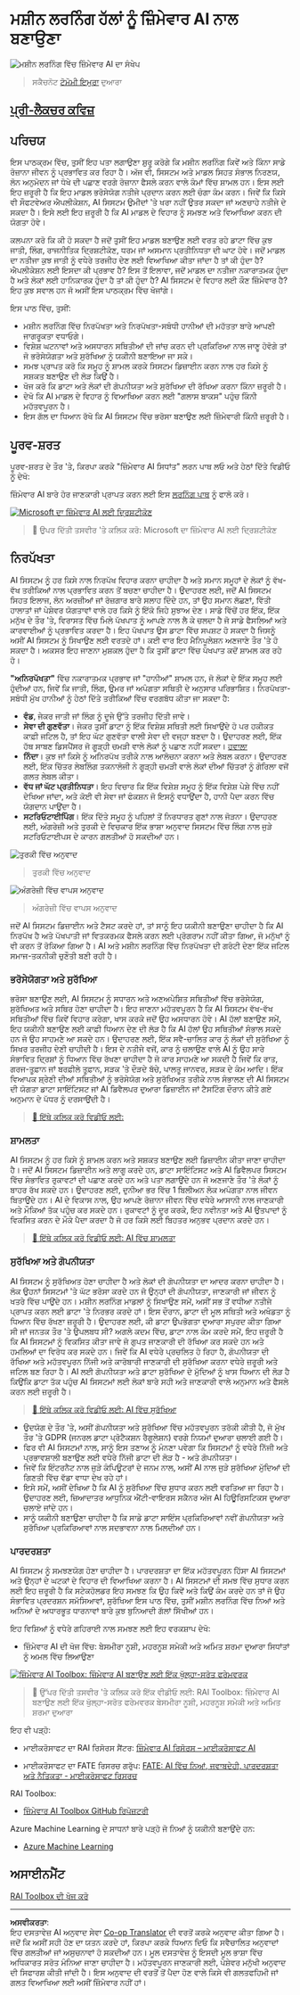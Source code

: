 <!--
CO_OP_TRANSLATOR_METADATA:
{
  "original_hash": "8f819813b2ca08ec7b9f60a2c9336045",
  "translation_date": "2025-08-29T17:33:27+00:00",
  "source_file": "1-Introduction/3-fairness/README.md",
  "language_code": "pa"
}
-->
# ਮਸ਼ੀਨ ਲਰਨਿੰਗ ਹੱਲਾਂ ਨੂੰ ਜ਼ਿੰਮੇਵਾਰ AI ਨਾਲ ਬਣਾਉਣਾ

![ਮਸ਼ੀਨ ਲਰਨਿੰਗ ਵਿੱਚ ਜ਼ਿੰਮੇਵਾਰ AI ਦਾ ਸੰਖੇਪ](../../../../translated_images/ml-fairness.ef296ebec6afc98a44566d7b6c1ed18dc2bf1115c13ec679bb626028e852fa1d.pa.png)
> ਸਕੈਚਨੋਟ [ਟੋਮੋਮੀ ਇਮੁਰਾ](https://www.twitter.com/girlie_mac) ਦੁਆਰਾ

## [ਪ੍ਰੀ-ਲੈਕਚਰ ਕਵਿਜ਼](https://gray-sand-07a10f403.1.azurestaticapps.net/quiz/5/)

## ਪਰਿਚਯ

ਇਸ ਪਾਠਕ੍ਰਮ ਵਿੱਚ, ਤੁਸੀਂ ਇਹ ਪਤਾ ਲਗਾਉਣਾ ਸ਼ੁਰੂ ਕਰੋਗੇ ਕਿ ਮਸ਼ੀਨ ਲਰਨਿੰਗ ਕਿਵੇਂ ਅਤੇ ਕਿੰਨਾ ਸਾਡੇ ਰੋਜ਼ਾਨਾ ਜੀਵਨ ਨੂੰ ਪ੍ਰਭਾਵਿਤ ਕਰ ਰਿਹਾ ਹੈ। ਅੱਜ ਵੀ, ਸਿਸਟਮ ਅਤੇ ਮਾਡਲ ਸਿਹਤ ਸੰਭਾਲ ਨਿਰਣਯ, ਲੋਨ ਅਨੁਮੋਦਨ ਜਾਂ ਧੋਖੇ ਦੀ ਪਛਾਣ ਵਰਗੇ ਰੋਜ਼ਾਨਾ ਫੈਸਲੇ ਕਰਨ ਵਾਲੇ ਕੰਮਾਂ ਵਿੱਚ ਸ਼ਾਮਲ ਹਨ। ਇਸ ਲਈ ਇਹ ਜ਼ਰੂਰੀ ਹੈ ਕਿ ਇਹ ਮਾਡਲ ਭਰੋਸੇਯੋਗ ਨਤੀਜੇ ਪ੍ਰਦਾਨ ਕਰਨ ਲਈ ਚੰਗਾ ਕੰਮ ਕਰਨ। ਜਿਵੇਂ ਕਿ ਕਿਸੇ ਵੀ ਸੌਫਟਵੇਅਰ ਐਪਲੀਕੇਸ਼ਨ, AI ਸਿਸਟਮ ਉਮੀਦਾਂ 'ਤੇ ਖਰਾ ਨਹੀਂ ਉਤਰ ਸਕਦਾ ਜਾਂ ਅਣਚਾਹੇ ਨਤੀਜੇ ਦੇ ਸਕਦਾ ਹੈ। ਇਸੇ ਲਈ ਇਹ ਜ਼ਰੂਰੀ ਹੈ ਕਿ AI ਮਾਡਲ ਦੇ ਵਿਹਾਰ ਨੂੰ ਸਮਝਣ ਅਤੇ ਵਿਆਖਿਆ ਕਰਨ ਦੀ ਯੋਗਤਾ ਹੋਵੇ।

ਕਲਪਨਾ ਕਰੋ ਕਿ ਕੀ ਹੋ ਸਕਦਾ ਹੈ ਜਦੋਂ ਤੁਸੀਂ ਇਹ ਮਾਡਲ ਬਣਾਉਣ ਲਈ ਵਰਤ ਰਹੇ ਡਾਟਾ ਵਿੱਚ ਕੁਝ ਜਾਤੀ, ਲਿੰਗ, ਰਾਜਨੀਤਿਕ ਦ੍ਰਿਸ਼ਟੀਕੋਣ, ਧਰਮ ਜਾਂ ਅਸਮਾਨ ਪ੍ਰਤੀਨਿਧਤਾ ਦੀ ਘਾਟ ਹੋਵੇ। ਜਦੋਂ ਮਾਡਲ ਦਾ ਨਤੀਜਾ ਕੁਝ ਜਾਤੀ ਨੂੰ ਵਧੇਰੇ ਤਰਜੀਹ ਦੇਣ ਲਈ ਵਿਆਖਿਆ ਕੀਤਾ ਜਾਂਦਾ ਹੈ ਤਾਂ ਕੀ ਹੁੰਦਾ ਹੈ? ਐਪਲੀਕੇਸ਼ਨ ਲਈ ਇਸਦਾ ਕੀ ਪ੍ਰਭਾਵ ਹੈ? ਇਸ ਤੋਂ ਇਲਾਵਾ, ਜਦੋਂ ਮਾਡਲ ਦਾ ਨਤੀਜਾ ਨਕਾਰਾਤਮਕ ਹੁੰਦਾ ਹੈ ਅਤੇ ਲੋਕਾਂ ਲਈ ਹਾਨਿਕਾਰਕ ਹੁੰਦਾ ਹੈ ਤਾਂ ਕੀ ਹੁੰਦਾ ਹੈ? AI ਸਿਸਟਮ ਦੇ ਵਿਹਾਰ ਲਈ ਕੌਣ ਜ਼ਿੰਮੇਵਾਰ ਹੈ? ਇਹ ਕੁਝ ਸਵਾਲ ਹਨ ਜੋ ਅਸੀਂ ਇਸ ਪਾਠਕ੍ਰਮ ਵਿੱਚ ਖੋਜਾਂਗੇ।

ਇਸ ਪਾਠ ਵਿੱਚ, ਤੁਸੀਂ:

- ਮਸ਼ੀਨ ਲਰਨਿੰਗ ਵਿੱਚ ਨਿਰਪੱਖਤਾ ਅਤੇ ਨਿਰਪੱਖਤਾ-ਸਬੰਧੀ ਹਾਨੀਆਂ ਦੀ ਮਹੱਤਤਾ ਬਾਰੇ ਆਪਣੀ ਜਾਗਰੂਕਤਾ ਵਧਾਓਗੇ।
- ਵਿਸ਼ੇਸ਼ ਘਟਨਾਵਾਂ ਅਤੇ ਅਸਧਾਰਨ ਸਥਿਤੀਆਂ ਦੀ ਜਾਂਚ ਕਰਨ ਦੀ ਪ੍ਰਕਿਰਿਆ ਨਾਲ ਜਾਣੂ ਹੋਵੋਗੇ ਤਾਂ ਜੋ ਭਰੋਸੇਯੋਗਤਾ ਅਤੇ ਸੁਰੱਖਿਆ ਨੂੰ ਯਕੀਨੀ ਬਣਾਇਆ ਜਾ ਸਕੇ।
- ਸਮਝ ਪ੍ਰਾਪਤ ਕਰੋ ਕਿ ਸਮੂਹ ਨੂੰ ਸ਼ਾਮਲ ਕਰਕੇ ਸਿਸਟਮ ਡਿਜ਼ਾਈਨ ਕਰਨ ਨਾਲ ਹਰ ਕਿਸੇ ਨੂੰ ਸਸ਼ਕਤ ਬਣਾਉਣ ਦੀ ਲੋੜ ਕਿਉਂ ਹੈ।
- ਖੋਜ ਕਰੋ ਕਿ ਡਾਟਾ ਅਤੇ ਲੋਕਾਂ ਦੀ ਗੋਪਨੀਯਤਾ ਅਤੇ ਸੁਰੱਖਿਆ ਦੀ ਰੱਖਿਆ ਕਰਨਾ ਕਿੰਨਾ ਜ਼ਰੂਰੀ ਹੈ।
- ਦੇਖੋ ਕਿ AI ਮਾਡਲ ਦੇ ਵਿਹਾਰ ਨੂੰ ਵਿਆਖਿਆ ਕਰਨ ਲਈ "ਗਲਾਸ ਬਾਕਸ" ਪਹੁੰਚ ਕਿੰਨੀ ਮਹੱਤਵਪੂਰਨ ਹੈ।
- ਇਸ ਗੱਲ ਦਾ ਧਿਆਨ ਰੱਖੋ ਕਿ AI ਸਿਸਟਮ ਵਿੱਚ ਭਰੋਸਾ ਬਣਾਉਣ ਲਈ ਜ਼ਿੰਮੇਵਾਰੀ ਕਿੰਨੀ ਜ਼ਰੂਰੀ ਹੈ।

## ਪੂਰਵ-ਸ਼ਰਤ

ਪੂਰਵ-ਸ਼ਰਤ ਦੇ ਤੌਰ 'ਤੇ, ਕਿਰਪਾ ਕਰਕੇ "ਜ਼ਿੰਮੇਵਾਰ AI ਸਿਧਾਂਤ" ਲਰਨ ਪਾਥ ਲਓ ਅਤੇ ਹੇਠਾਂ ਦਿੱਤੇ ਵਿਡੀਓ ਨੂੰ ਦੇਖੋ:

ਜ਼ਿੰਮੇਵਾਰ AI ਬਾਰੇ ਹੋਰ ਜਾਣਕਾਰੀ ਪ੍ਰਾਪਤ ਕਰਨ ਲਈ ਇਸ [ਲਰਨਿੰਗ ਪਾਥ](https://docs.microsoft.com/learn/modules/responsible-ai-principles/?WT.mc_id=academic-77952-leestott) ਨੂੰ ਫਾਲੋ ਕਰੋ।

[![Microsoft ਦਾ ਜ਼ਿੰਮੇਵਾਰ AI ਲਈ ਦ੍ਰਿਸ਼ਟੀਕੋਣ](https://img.youtube.com/vi/dnC8-uUZXSc/0.jpg)](https://youtu.be/dnC8-uUZXSc "Microsoft ਦਾ ਜ਼ਿੰਮੇਵਾਰ AI ਲਈ ਦ੍ਰਿਸ਼ਟੀਕੋਣ")

> 🎥 ਉਪਰ ਦਿੱਤੀ ਤਸਵੀਰ 'ਤੇ ਕਲਿਕ ਕਰੋ: Microsoft ਦਾ ਜ਼ਿੰਮੇਵਾਰ AI ਲਈ ਦ੍ਰਿਸ਼ਟੀਕੋਣ

## ਨਿਰਪੱਖਤਾ

AI ਸਿਸਟਮ ਨੂੰ ਹਰ ਕਿਸੇ ਨਾਲ ਨਿਰਪੱਖ ਵਿਹਾਰ ਕਰਨਾ ਚਾਹੀਦਾ ਹੈ ਅਤੇ ਸਮਾਨ ਸਮੂਹਾਂ ਦੇ ਲੋਕਾਂ ਨੂੰ ਵੱਖ-ਵੱਖ ਤਰੀਕਿਆਂ ਨਾਲ ਪ੍ਰਭਾਵਿਤ ਕਰਨ ਤੋਂ ਬਚਣਾ ਚਾਹੀਦਾ ਹੈ। ਉਦਾਹਰਣ ਲਈ, ਜਦੋਂ AI ਸਿਸਟਮ ਸਿਹਤ ਇਲਾਜ, ਲੋਨ ਅਰਜ਼ੀਆਂ ਜਾਂ ਰੋਜ਼ਗਾਰ ਬਾਰੇ ਸਲਾਹ ਦਿੰਦੇ ਹਨ, ਤਾਂ ਉਹ ਸਮਾਨ ਲੱਛਣਾਂ, ਵਿੱਤੀ ਹਾਲਾਤਾਂ ਜਾਂ ਪੇਸ਼ੇਵਰ ਯੋਗਤਾਵਾਂ ਵਾਲੇ ਹਰ ਕਿਸੇ ਨੂੰ ਇੱਕੋ ਜਿਹੇ ਸੁਝਾਅ ਦੇਣ। ਸਾਡੇ ਵਿੱਚੋਂ ਹਰ ਇੱਕ, ਇੱਕ ਮਨੁੱਖ ਦੇ ਤੌਰ 'ਤੇ, ਵਿਰਾਸਤ ਵਿੱਚ ਮਿਲੇ ਪੱਖਪਾਤ ਨੂੰ ਆਪਣੇ ਨਾਲ ਲੈ ਕੇ ਚਲਦਾ ਹੈ ਜੋ ਸਾਡੇ ਫੈਸਲਿਆਂ ਅਤੇ ਕਾਰਵਾਈਆਂ ਨੂੰ ਪ੍ਰਭਾਵਿਤ ਕਰਦਾ ਹੈ। ਇਹ ਪੱਖਪਾਤ ਉਸ ਡਾਟਾ ਵਿੱਚ ਸਪਸ਼ਟ ਹੋ ਸਕਦਾ ਹੈ ਜਿਸਨੂੰ ਅਸੀਂ AI ਸਿਸਟਮ ਨੂੰ ਸਿਖਾਉਣ ਲਈ ਵਰਤਦੇ ਹਾਂ। ਕਈ ਵਾਰ ਇਹ ਮੈਨਿਪੂਲੇਸ਼ਨ ਅਣਜਾਣੇ ਤੌਰ 'ਤੇ ਹੋ ਸਕਦਾ ਹੈ। ਅਕਸਰ ਇਹ ਜਾਣਨਾ ਮੁਸ਼ਕਲ ਹੁੰਦਾ ਹੈ ਕਿ ਤੁਸੀਂ ਡਾਟਾ ਵਿੱਚ ਪੱਖਪਾਤ ਕਦੋਂ ਸ਼ਾਮਲ ਕਰ ਰਹੇ ਹੋ।

**"ਅਨਿਰਪੱਖਤਾ"** ਵਿੱਚ ਨਕਾਰਾਤਮਕ ਪ੍ਰਭਾਵ ਜਾਂ "ਹਾਨੀਆਂ" ਸ਼ਾਮਲ ਹਨ, ਜੋ ਲੋਕਾਂ ਦੇ ਇੱਕ ਸਮੂਹ ਲਈ ਹੁੰਦੀਆਂ ਹਨ, ਜਿਵੇਂ ਕਿ ਜਾਤੀ, ਲਿੰਗ, ਉਮਰ ਜਾਂ ਅਪੰਗਤਾ ਸਥਿਤੀ ਦੇ ਅਨੁਸਾਰ ਪਰਿਭਾਸ਼ਿਤ। ਨਿਰਪੱਖਤਾ-ਸਬੰਧੀ ਮੁੱਖ ਹਾਨੀਆਂ ਨੂੰ ਹੇਠਾਂ ਦਿੱਤੇ ਤਰੀਕਿਆਂ ਵਿੱਚ ਵਰਗਬੱਧ ਕੀਤਾ ਜਾ ਸਕਦਾ ਹੈ:

- **ਵੰਡ**, ਜੇਕਰ ਜਾਤੀ ਜਾਂ ਲਿੰਗ ਨੂੰ ਦੂਜੇ ਉੱਤੇ ਤਰਜੀਹ ਦਿੱਤੀ ਜਾਵੇ।
- **ਸੇਵਾ ਦੀ ਗੁਣਵੱਤਾ**। ਜੇਕਰ ਤੁਸੀਂ ਡਾਟਾ ਨੂੰ ਇੱਕ ਵਿਸ਼ੇਸ਼ ਸਥਿਤੀ ਲਈ ਸਿਖਾਉਂਦੇ ਹੋ ਪਰ ਹਕੀਕਤ ਕਾਫ਼ੀ ਜਟਿਲ ਹੈ, ਤਾਂ ਇਹ ਘੱਟ ਗੁਣਵੱਤਾ ਵਾਲੀ ਸੇਵਾ ਦੀ ਵਜ੍ਹਾ ਬਣਦਾ ਹੈ। ਉਦਾਹਰਣ ਲਈ, ਇੱਕ ਹੱਥ ਸਾਬਣ ਡਿਸਪੈਂਸਰ ਜੋ ਗੂੜ੍ਹੀ ਚਮੜੀ ਵਾਲੇ ਲੋਕਾਂ ਨੂੰ ਪਛਾਣ ਨਹੀਂ ਸਕਦਾ। [ਹਵਾਲਾ](https://gizmodo.com/why-cant-this-soap-dispenser-identify-dark-skin-1797931773)
- **ਨਿੰਦਾ**। ਕੁਝ ਜਾਂ ਕਿਸੇ ਨੂੰ ਅਨਿਰਪੱਖ ਤਰੀਕੇ ਨਾਲ ਆਲੋਚਨਾ ਕਰਨਾ ਅਤੇ ਲੇਬਲ ਕਰਨਾ। ਉਦਾਹਰਣ ਲਈ, ਇੱਕ ਚਿੱਤਰ ਲੇਬਲਿੰਗ ਤਕਨਾਲੋਜੀ ਨੇ ਗੂੜ੍ਹੀ ਚਮੜੀ ਵਾਲੇ ਲੋਕਾਂ ਦੀਆਂ ਚਿੱਤਰਾਂ ਨੂੰ ਗੋਰਿਲਾ ਵਜੋਂ ਗਲਤ ਲੇਬਲ ਕੀਤਾ।
- **ਵੱਧ ਜਾਂ ਘੱਟ ਪ੍ਰਤੀਨਿਧਤਾ**। ਇਹ ਵਿਚਾਰ ਕਿ ਇੱਕ ਵਿਸ਼ੇਸ਼ ਸਮੂਹ ਨੂੰ ਇੱਕ ਵਿਸ਼ੇਸ਼ ਪੇਸ਼ੇ ਵਿੱਚ ਨਹੀਂ ਦੇਖਿਆ ਜਾਂਦਾ, ਅਤੇ ਕੋਈ ਵੀ ਸੇਵਾ ਜਾਂ ਫੰਕਸ਼ਨ ਜੋ ਇਸਨੂੰ ਵਧਾਉਂਦਾ ਹੈ, ਹਾਨੀ ਪੈਦਾ ਕਰਨ ਵਿੱਚ ਯੋਗਦਾਨ ਪਾਉਂਦਾ ਹੈ।
- **ਸਟਰਿਓਟਾਈਪਿੰਗ**। ਇੱਕ ਦਿੱਤੇ ਸਮੂਹ ਨੂੰ ਪਹਿਲਾਂ ਤੋਂ ਨਿਰਧਾਰਤ ਗੁਣਾਂ ਨਾਲ ਜੋੜਨਾ। ਉਦਾਹਰਣ ਲਈ, ਅੰਗਰੇਜ਼ੀ ਅਤੇ ਤੁਰਕੀ ਦੇ ਵਿਚਕਾਰ ਇੱਕ ਭਾਸ਼ਾ ਅਨੁਵਾਦ ਸਿਸਟਮ ਵਿੱਚ ਲਿੰਗ ਨਾਲ ਜੁੜੇ ਸਟਰਿਓਟਾਈਪਸ ਦੇ ਕਾਰਨ ਗਲਤੀਆਂ ਹੋ ਸਕਦੀਆਂ ਹਨ।

![ਤੁਰਕੀ ਵਿੱਚ ਅਨੁਵਾਦ](../../../../translated_images/gender-bias-translate-en-tr.f185fd8822c2d4372912f2b690f6aaddd306ffbb49d795ad8d12a4bf141e7af0.pa.png)
> ਤੁਰਕੀ ਵਿੱਚ ਅਨੁਵਾਦ

![ਅੰਗਰੇਜ਼ੀ ਵਿੱਚ ਵਾਪਸ ਅਨੁਵਾਦ](../../../../translated_images/gender-bias-translate-tr-en.4eee7e3cecb8c70e13a8abbc379209bc8032714169e585bdeac75af09b1752aa.pa.png)
> ਅੰਗਰੇਜ਼ੀ ਵਿੱਚ ਵਾਪਸ ਅਨੁਵਾਦ

ਜਦੋਂ AI ਸਿਸਟਮ ਡਿਜ਼ਾਈਨ ਅਤੇ ਟੈਸਟ ਕਰਦੇ ਹਾਂ, ਤਾਂ ਸਾਨੂੰ ਇਹ ਯਕੀਨੀ ਬਣਾਉਣਾ ਚਾਹੀਦਾ ਹੈ ਕਿ AI ਨਿਰਪੱਖ ਹੈ ਅਤੇ ਪੱਖਪਾਤੀ ਜਾਂ ਵਿਤਕਰਮਕ ਫੈਸਲੇ ਕਰਨ ਲਈ ਪ੍ਰੋਗਰਾਮ ਨਹੀਂ ਕੀਤਾ ਗਿਆ, ਜੋ ਮਨੁੱਖਾਂ ਨੂੰ ਵੀ ਕਰਨ ਤੋਂ ਰੋਕਿਆ ਗਿਆ ਹੈ। AI ਅਤੇ ਮਸ਼ੀਨ ਲਰਨਿੰਗ ਵਿੱਚ ਨਿਰਪੱਖਤਾ ਦੀ ਗਰੰਟੀ ਦੇਣਾ ਇੱਕ ਜਟਿਲ ਸਮਾਜ-ਤਕਨੀਕੀ ਚੁਣੌਤੀ ਬਣੀ ਰਹੀ ਹੈ।

### ਭਰੋਸੇਯੋਗਤਾ ਅਤੇ ਸੁਰੱਖਿਆ

ਭਰੋਸਾ ਬਣਾਉਣ ਲਈ, AI ਸਿਸਟਮ ਨੂੰ ਸਧਾਰਨ ਅਤੇ ਅਣਅਪੇਸ਼ਿਤ ਸਥਿਤੀਆਂ ਵਿੱਚ ਭਰੋਸੇਯੋਗ, ਸੁਰੱਖਿਅਤ ਅਤੇ ਸਥਿਰ ਹੋਣਾ ਚਾਹੀਦਾ ਹੈ। ਇਹ ਜਾਣਨਾ ਮਹੱਤਵਪੂਰਨ ਹੈ ਕਿ AI ਸਿਸਟਮ ਵੱਖ-ਵੱਖ ਸਥਿਤੀਆਂ ਵਿੱਚ ਕਿਵੇਂ ਵਿਹਾਰ ਕਰੇਗਾ, ਖਾਸ ਕਰਕੇ ਜਦੋਂ ਉਹ ਅਸਧਾਰਨ ਹੋਵੇ। AI ਹੱਲਾਂ ਬਣਾਉਣ ਸਮੇਂ, ਇਹ ਯਕੀਨੀ ਬਣਾਉਣ ਲਈ ਕਾਫ਼ੀ ਧਿਆਨ ਦੇਣ ਦੀ ਲੋੜ ਹੈ ਕਿ AI ਹੱਲਾਂ ਉਹ ਸਥਿਤੀਆਂ ਸੰਭਾਲ ਸਕਦੇ ਹਨ ਜੋ ਉਹ ਸਾਹਮਣੇ ਆ ਸਕਦੇ ਹਨ। ਉਦਾਹਰਣ ਲਈ, ਇੱਕ ਸਵੈ-ਚਾਲਿਤ ਕਾਰ ਨੂੰ ਲੋਕਾਂ ਦੀ ਸੁਰੱਖਿਆ ਨੂੰ ਸਿਖਰ ਤਰਜੀਹ ਦੇਣੀ ਚਾਹੀਦੀ ਹੈ। ਇਸ ਦੇ ਨਤੀਜੇ ਵਜੋਂ, ਕਾਰ ਨੂੰ ਚਲਾਉਣ ਵਾਲੇ AI ਨੂੰ ਉਹ ਸਾਰੇ ਸੰਭਾਵਿਤ ਦ੍ਰਿਸ਼ਾਂ ਨੂੰ ਧਿਆਨ ਵਿੱਚ ਰੱਖਣਾ ਚਾਹੀਦਾ ਹੈ ਜੋ ਕਾਰ ਸਾਹਮਣੇ ਆ ਸਕਦੀ ਹੈ ਜਿਵੇਂ ਕਿ ਰਾਤ, ਗਰਜ-ਤੂਫ਼ਾਨ ਜਾਂ ਬਰਫ਼ੀਲੇ ਤੂਫ਼ਾਨ, ਸੜਕ 'ਤੇ ਦੌੜਦੇ ਬੱਚੇ, ਪਾਲਤੂ ਜਾਨਵਰ, ਸੜਕ ਦੇ ਕੰਮ ਆਦਿ। ਇੱਕ ਵਿਆਪਕ ਸ਼੍ਰੇਣੀ ਦੀਆਂ ਸਥਿਤੀਆਂ ਨੂੰ ਭਰੋਸੇਯੋਗ ਅਤੇ ਸੁਰੱਖਿਅਤ ਤਰੀਕੇ ਨਾਲ ਸੰਭਾਲਣ ਦੀ AI ਸਿਸਟਮ ਦੀ ਯੋਗਤਾ ਡਾਟਾ ਸਾਇੰਟਿਸਟ ਜਾਂ AI ਡਿਵੈਲਪਰ ਦੁਆਰਾ ਡਿਜ਼ਾਈਨ ਜਾਂ ਟੈਸਟਿੰਗ ਦੌਰਾਨ ਕੀਤੇ ਗਏ ਅਨੁਮਾਨ ਦੇ ਪੱਧਰ ਨੂੰ ਦਰਸਾਉਂਦੀ ਹੈ।

> [🎥 ਇੱਥੇ ਕਲਿਕ ਕਰੋ ਵਿਡੀਓ ਲਈ: ](https://www.microsoft.com/videoplayer/embed/RE4vvIl)

### ਸ਼ਾਮਲਤਾ

AI ਸਿਸਟਮ ਨੂੰ ਹਰ ਕਿਸੇ ਨੂੰ ਸ਼ਾਮਲ ਕਰਨ ਅਤੇ ਸਸ਼ਕਤ ਬਣਾਉਣ ਲਈ ਡਿਜ਼ਾਈਨ ਕੀਤਾ ਜਾਣਾ ਚਾਹੀਦਾ ਹੈ। ਜਦੋਂ AI ਸਿਸਟਮ ਡਿਜ਼ਾਈਨ ਅਤੇ ਲਾਗੂ ਕਰਦੇ ਹਨ, ਡਾਟਾ ਸਾਇੰਟਿਸਟ ਅਤੇ AI ਡਿਵੈਲਪਰ ਸਿਸਟਮ ਵਿੱਚ ਸੰਭਾਵਿਤ ਰੁਕਾਵਟਾਂ ਦੀ ਪਛਾਣ ਕਰਦੇ ਹਨ ਅਤੇ ਪਤਾ ਲਗਾਉਂਦੇ ਹਨ ਜੋ ਅਣਜਾਣੇ ਤੌਰ 'ਤੇ ਲੋਕਾਂ ਨੂੰ ਬਾਹਰ ਰੱਖ ਸਕਦੇ ਹਨ। ਉਦਾਹਰਣ ਲਈ, ਦੁਨੀਆ ਭਰ ਵਿੱਚ 1 ਬਿਲੀਅਨ ਲੋਕ ਅਪੰਗਤਾ ਨਾਲ ਜੀਵਨ ਬਿਤਾਉਂਦੇ ਹਨ। AI ਦੇ ਵਿਕਾਸ ਨਾਲ, ਉਹ ਆਪਣੇ ਰੋਜ਼ਾਨਾ ਜੀਵਨ ਵਿੱਚ ਵਧੇਰੇ ਆਸਾਨੀ ਨਾਲ ਜਾਣਕਾਰੀ ਅਤੇ ਮੌਕਿਆਂ ਤੱਕ ਪਹੁੰਚ ਕਰ ਸਕਦੇ ਹਨ। ਰੁਕਾਵਟਾਂ ਨੂੰ ਦੂਰ ਕਰਕੇ, ਇਹ ਨਵੀਨਤਾ ਅਤੇ AI ਉਤਪਾਦਾਂ ਨੂੰ ਵਿਕਸਿਤ ਕਰਨ ਦੇ ਮੌਕੇ ਪੈਦਾ ਕਰਦਾ ਹੈ ਜੋ ਹਰ ਕਿਸੇ ਲਈ ਬਿਹਤਰ ਅਨੁਭਵ ਪ੍ਰਦਾਨ ਕਰਦੇ ਹਨ।

> [🎥 ਇੱਥੇ ਕਲਿਕ ਕਰੋ ਵਿਡੀਓ ਲਈ: AI ਵਿੱਚ ਸ਼ਾਮਲਤਾ](https://www.microsoft.com/videoplayer/embed/RE4vl9v)

### ਸੁਰੱਖਿਆ ਅਤੇ ਗੋਪਨੀਯਤਾ

AI ਸਿਸਟਮ ਨੂੰ ਸੁਰੱਖਿਅਤ ਹੋਣਾ ਚਾਹੀਦਾ ਹੈ ਅਤੇ ਲੋਕਾਂ ਦੀ ਗੋਪਨੀਯਤਾ ਦਾ ਆਦਰ ਕਰਨਾ ਚਾਹੀਦਾ ਹੈ। ਲੋਕ ਉਹਨਾਂ ਸਿਸਟਮਾਂ 'ਤੇ ਘੱਟ ਭਰੋਸਾ ਕਰਦੇ ਹਨ ਜੋ ਉਨ੍ਹਾਂ ਦੀ ਗੋਪਨੀਯਤਾ, ਜਾਣਕਾਰੀ ਜਾਂ ਜੀਵਨ ਨੂੰ ਖਤਰੇ ਵਿੱਚ ਪਾਉਂਦੇ ਹਨ। ਮਸ਼ੀਨ ਲਰਨਿੰਗ ਮਾਡਲਾਂ ਨੂੰ ਸਿਖਾਉਣ ਸਮੇਂ, ਅਸੀਂ ਸਭ ਤੋਂ ਵਧੀਆ ਨਤੀਜੇ ਪ੍ਰਾਪਤ ਕਰਨ ਲਈ ਡਾਟਾ 'ਤੇ ਨਿਰਭਰ ਕਰਦੇ ਹਾਂ। ਇਸ ਦੌਰਾਨ, ਡਾਟਾ ਦੀ ਮੂਲ ਸਥਿਤੀ ਅਤੇ ਅਖੰਡਤਾ ਨੂੰ ਧਿਆਨ ਵਿੱਚ ਰੱਖਣਾ ਜ਼ਰੂਰੀ ਹੈ। ਉਦਾਹਰਣ ਲਈ, ਕੀ ਡਾਟਾ ਉਪਭੋਗਤਾ ਦੁਆਰਾ ਸਪੁਰਦ ਕੀਤਾ ਗਿਆ ਸੀ ਜਾਂ ਜਨਤਕ ਤੌਰ 'ਤੇ ਉਪਲਬਧ ਸੀ? ਅਗਲੇ ਕਦਮ ਵਿੱਚ, ਡਾਟਾ ਨਾਲ ਕੰਮ ਕਰਦੇ ਸਮੇਂ, ਇਹ ਜ਼ਰੂਰੀ ਹੈ ਕਿ AI ਸਿਸਟਮਾਂ ਨੂੰ ਵਿਕਸਿਤ ਕੀਤਾ ਜਾਵੇ ਜੋ ਗੁਪਤ ਜਾਣਕਾਰੀ ਦੀ ਰੱਖਿਆ ਕਰ ਸਕਦੇ ਹਨ ਅਤੇ ਹਮਲਿਆਂ ਦਾ ਵਿਰੋਧ ਕਰ ਸਕਦੇ ਹਨ। ਜਿਵੇਂ ਕਿ AI ਵਧੇਰੇ ਪ੍ਰਚਲਿਤ ਹੋ ਰਿਹਾ ਹੈ, ਗੋਪਨੀਯਤਾ ਦੀ ਰੱਖਿਆ ਅਤੇ ਮਹੱਤਵਪੂਰਨ ਨਿੱਜੀ ਅਤੇ ਕਾਰੋਬਾਰੀ ਜਾਣਕਾਰੀ ਦੀ ਸੁਰੱਖਿਆ ਕਰਨਾ ਵਧੇਰੇ ਜ਼ਰੂਰੀ ਅਤੇ ਜਟਿਲ ਬਣ ਰਿਹਾ ਹੈ। AI ਲਈ ਗੋਪਨੀਯਤਾ ਅਤੇ ਡਾਟਾ ਸੁਰੱਖਿਆ ਦੇ ਮੁੱਦਿਆਂ ਨੂੰ ਖਾਸ ਧਿਆਨ ਦੀ ਲੋੜ ਹੈ ਕਿਉਂਕਿ ਡਾਟਾ ਤੱਕ ਪਹੁੰਚ AI ਸਿਸਟਮਾਂ ਲਈ ਲੋਕਾਂ ਬਾਰੇ ਸਹੀ ਅਤੇ ਜਾਣਕਾਰੀ ਵਾਲੇ ਅਨੁਮਾਨ ਅਤੇ ਫੈਸਲੇ ਕਰਨ ਲਈ ਜ਼ਰੂਰੀ ਹੈ।

> [🎥 ਇੱਥੇ ਕਲਿਕ ਕਰੋ ਵਿਡੀਓ ਲਈ: AI ਵਿੱਚ ਸੁਰੱਖਿਆ](https://www.microsoft.com/videoplayer/embed/RE4voJF)

- ਉਦਯੋਗ ਦੇ ਤੌਰ 'ਤੇ, ਅਸੀਂ ਗੋਪਨੀਯਤਾ ਅਤੇ ਸੁਰੱਖਿਆ ਵਿੱਚ ਮਹੱਤਵਪੂਰਨ ਤਰੱਕੀ ਕੀਤੀ ਹੈ, ਜੋ ਮੁੱਖ ਤੌਰ 'ਤੇ GDPR (ਜਨਰਲ ਡਾਟਾ ਪ੍ਰੋਟੈਕਸ਼ਨ ਰੈਗੂਲੇਸ਼ਨ) ਵਰਗੇ ਨਿਯਮਾਂ ਦੁਆਰਾ ਚਲਾਈ ਗਈ ਹੈ।
- ਫਿਰ ਵੀ AI ਸਿਸਟਮਾਂ ਨਾਲ, ਸਾਨੂੰ ਇਸ ਤਣਾਅ ਨੂੰ ਮੰਨਣਾ ਪਵੇਗਾ ਕਿ ਸਿਸਟਮਾਂ ਨੂੰ ਵਧੇਰੇ ਨਿੱਜੀ ਅਤੇ ਪ੍ਰਭਾਵਸ਼ਾਲੀ ਬਣਾਉਣ ਲਈ ਵਧੇਰੇ ਨਿੱਜੀ ਡਾਟਾ ਦੀ ਲੋੜ ਹੈ - ਅਤੇ ਗੋਪਨੀਯਤਾ।
- ਜਿਵੇਂ ਕਿ ਇੰਟਰਨੈਟ ਨਾਲ ਜੁੜੇ ਕੰਪਿਊਟਰਾਂ ਦੇ ਜਨਮ ਨਾਲ, ਅਸੀਂ AI ਨਾਲ ਜੁੜੇ ਸੁਰੱਖਿਆ ਮੁੱਦਿਆਂ ਦੀ ਗਿਣਤੀ ਵਿੱਚ ਵੱਡਾ ਵਾਧਾ ਦੇਖ ਰਹੇ ਹਾਂ।
- ਇਸੇ ਸਮੇਂ, ਅਸੀਂ ਦੇਖਿਆ ਹੈ ਕਿ AI ਨੂੰ ਸੁਰੱਖਿਆ ਵਿੱਚ ਸੁਧਾਰ ਕਰਨ ਲਈ ਵਰਤਿਆ ਜਾ ਰਿਹਾ ਹੈ। ਉਦਾਹਰਣ ਲਈ, ਜ਼ਿਆਦਾਤਰ ਆਧੁਨਿਕ ਐਂਟੀ-ਵਾਇਰਸ ਸਕੈਨਰ ਅੱਜ AI ਹਿਊਰਿਸਟਿਕਸ ਦੁਆਰਾ ਚਲਾਏ ਜਾਂਦੇ ਹਨ।
- ਸਾਨੂੰ ਯਕੀਨੀ ਬਣਾਉਣਾ ਚਾਹੀਦਾ ਹੈ ਕਿ ਸਾਡੇ ਡਾਟਾ ਸਾਇੰਸ ਪ੍ਰਕਿਰਿਆਵਾਂ ਨਵੀਂ ਗੋਪਨੀਯਤਾ ਅਤੇ ਸੁਰੱਖਿਆ ਪ੍ਰਕਿਰਿਆਵਾਂ ਨਾਲ ਸਦਭਾਵਨਾ ਨਾਲ ਮਿਲਦੀਆਂ ਹਨ।

### ਪਾਰਦਰਸ਼ਤਾ

AI ਸਿਸਟਮ ਨੂੰ ਸਮਝਣਯੋਗ ਹੋਣਾ ਚਾਹੀਦਾ ਹੈ। ਪਾਰਦਰਸ਼ਤਾ ਦਾ ਇੱਕ ਮਹੱਤਵਪੂਰਨ ਹਿੱਸਾ AI ਸਿਸਟਮਾਂ ਅਤੇ ਉਨ੍ਹਾਂ ਦੇ ਘਟਕਾਂ ਦੇ ਵਿਹਾਰ ਦੀ ਵਿਆਖਿਆ ਕਰਨਾ ਹੈ। AI ਸਿਸਟਮਾਂ ਦੀ ਸਮਝ ਵਿੱਚ ਸੁਧਾਰ ਕਰਨ ਲਈ ਇਹ ਜ਼ਰੂਰੀ ਹੈ ਕਿ ਸਟੇਕਹੋਲਡਰ ਇਹ ਸਮਝਣ ਕਿ ਉਹ ਕਿਵੇਂ ਅਤੇ ਕਿਉਂ ਕੰਮ ਕਰਦੇ ਹਨ ਤਾਂ ਜੋ ਉਹ ਸੰਭਾਵਿਤ ਪ੍ਰਦਰਸ਼ਨ ਸਮੱਸਿਆਵਾਂ, ਸੁਰੱਖਿਆ
ਇਸ ਪਾਠ ਵਿੱਚ, ਤੁਸੀਂ ਮਸ਼ੀਨ ਲਰਨਿੰਗ ਵਿੱਚ ਨਿਆਂ ਅਤੇ ਅਨਿਆਂ ਦੇ ਅਧਾਰਭੂਤ ਧਾਰਨਾਵਾਂ ਬਾਰੇ ਕੁਝ ਬੁਨਿਆਦੀ ਗੱਲਾਂ ਸਿੱਖੀਆਂ ਹਨ।  

ਇਹ ਵਿਸ਼ਿਆਂ ਨੂੰ ਵਧੇਰੇ ਗਹਿਰਾਈ ਨਾਲ ਸਮਝਣ ਲਈ ਇਹ ਵਰਕਸ਼ਾਪ ਦੇਖੋ: 

- ਜ਼ਿੰਮੇਵਾਰ AI ਦੀ ਖੋਜ ਵਿੱਚ: ਬੇਸਮੀਰਾ ਨੂਸ਼ੀ, ਮਹਰਨੂਸ਼ ਸਮੇਕੀ ਅਤੇ ਅਮਿਤ ਸ਼ਰਮਾ ਦੁਆਰਾ ਸਿਧਾਂਤਾਂ ਨੂੰ ਅਮਲ ਵਿੱਚ ਲਿਆਉਣਾ

[![ਜ਼ਿੰਮੇਵਾਰ AI Toolbox: ਜ਼ਿੰਮੇਵਾਰ AI ਬਣਾਉਣ ਲਈ ਇੱਕ ਖੁੱਲ੍ਹਾ-ਸਰੋਤ ਫਰੇਮਵਰਕ](https://img.youtube.com/vi/tGgJCrA-MZU/0.jpg)](https://www.youtube.com/watch?v=tGgJCrA-MZU "RAI Toolbox: ਜ਼ਿੰਮੇਵਾਰ AI ਬਣਾਉਣ ਲਈ ਇੱਕ ਖੁੱਲ੍ਹਾ-ਸਰੋਤ ਫਰੇਮਵਰਕ")

> 🎥 ਉੱਪਰ ਦਿੱਤੀ ਤਸਵੀਰ 'ਤੇ ਕਲਿਕ ਕਰੋ ਇੱਕ ਵੀਡੀਓ ਲਈ: RAI Toolbox: ਜ਼ਿੰਮੇਵਾਰ AI ਬਣਾਉਣ ਲਈ ਇੱਕ ਖੁੱਲ੍ਹਾ-ਸਰੋਤ ਫਰੇਮਵਰਕ ਬੇਸਮੀਰਾ ਨੂਸ਼ੀ, ਮਹਰਨੂਸ਼ ਸਮੇਕੀ ਅਤੇ ਅਮਿਤ ਸ਼ਰਮਾ ਦੁਆਰਾ

ਇਹ ਵੀ ਪੜ੍ਹੋ: 

- ਮਾਈਕਰੋਸਾਫਟ ਦਾ RAI ਰਿਸੋਰਸ ਸੈਂਟਰ: [ਜ਼ਿੰਮੇਵਾਰ AI ਰਿਸੋਰਸ – ਮਾਈਕਰੋਸਾਫਟ AI](https://www.microsoft.com/ai/responsible-ai-resources?activetab=pivot1%3aprimaryr4) 

- ਮਾਈਕਰੋਸਾਫਟ ਦਾ FATE ਰਿਸਰਚ ਗਰੁੱਪ: [FATE: AI ਵਿੱਚ ਨਿਆਂ, ਜਵਾਬਦੇਹੀ, ਪਾਰਦਰਸ਼ਤਾ ਅਤੇ ਨੈਤਿਕਤਾ - ਮਾਈਕਰੋਸਾਫਟ ਰਿਸਰਚ](https://www.microsoft.com/research/theme/fate/) 

RAI Toolbox: 

- [ਜ਼ਿੰਮੇਵਾਰ AI Toolbox GitHub ਰਿਪੋਜ਼ਟਰੀ](https://github.com/microsoft/responsible-ai-toolbox)

Azure Machine Learning ਦੇ ਸਾਧਨਾਂ ਬਾਰੇ ਪੜ੍ਹੋ ਜੋ ਨਿਆਂ ਨੂੰ ਯਕੀਨੀ ਬਣਾਉਂਦੇ ਹਨ:

- [Azure Machine Learning](https://docs.microsoft.com/azure/machine-learning/concept-fairness-ml?WT.mc_id=academic-77952-leestott) 

## ਅਸਾਈਨਮੈਂਟ

[RAI Toolbox ਦੀ ਖੋਜ ਕਰੋ](assignment.md)

---

**ਅਸਵੀਕਰਤਾ**:  
ਇਹ ਦਸਤਾਵੇਜ਼ AI ਅਨੁਵਾਦ ਸੇਵਾ [Co-op Translator](https://github.com/Azure/co-op-translator) ਦੀ ਵਰਤੋਂ ਕਰਕੇ ਅਨੁਵਾਦ ਕੀਤਾ ਗਿਆ ਹੈ। ਜਦੋਂ ਕਿ ਅਸੀਂ ਸਹੀ ਹੋਣ ਦਾ ਯਤਨ ਕਰਦੇ ਹਾਂ, ਕਿਰਪਾ ਕਰਕੇ ਧਿਆਨ ਦਿਓ ਕਿ ਸਵੈਚਾਲਿਤ ਅਨੁਵਾਦਾਂ ਵਿੱਚ ਗਲਤੀਆਂ ਜਾਂ ਅਸੁਚਨਾਵਾਂ ਹੋ ਸਕਦੀਆਂ ਹਨ। ਮੂਲ ਦਸਤਾਵੇਜ਼ ਨੂੰ ਇਸਦੀ ਮੂਲ ਭਾਸ਼ਾ ਵਿੱਚ ਅਧਿਕਾਰਤ ਸਰੋਤ ਮੰਨਿਆ ਜਾਣਾ ਚਾਹੀਦਾ ਹੈ। ਮਹੱਤਵਪੂਰਨ ਜਾਣਕਾਰੀ ਲਈ, ਪੇਸ਼ੇਵਰ ਮਨੁੱਖੀ ਅਨੁਵਾਦ ਦੀ ਸਿਫਾਰਸ਼ ਕੀਤੀ ਜਾਂਦੀ ਹੈ। ਇਸ ਅਨੁਵਾਦ ਦੀ ਵਰਤੋਂ ਤੋਂ ਪੈਦਾ ਹੋਣ ਵਾਲੇ ਕਿਸੇ ਵੀ ਗਲਤਫਹਿਮੀ ਜਾਂ ਗਲਤ ਵਿਆਖਿਆ ਲਈ ਅਸੀਂ ਜ਼ਿੰਮੇਵਾਰ ਨਹੀਂ ਹਾਂ।